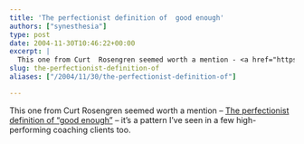 ```yaml
---
title: 'The perfectionist definition of  good enough'
authors: ["synesthesia"]
type: post
date: 2004-11-30T10:46:22+00:00
excerpt: |
  This one from Curt  Rosengren seemed worth a mention - <a href="https://curtrosengren.typepad.com/occupationaladventure/2004/11/the_perfectioni.html">The perfectionist definition of "good enough"</a> - it's a pattern I've seen in a few high-performing coaching clients too.
slug: the-perfectionist-definition-of 
aliases: ["/2004/11/30/the-perfectionist-definition-of"]

---
```

This one from Curt Rosengren seemed worth a mention &#8211; [The perfectionist definition of &#8220;good enough&#8221;][1] &#8211; it&#8217;s a pattern I&#8217;ve seen in a few high-performing coaching clients too.

 [1]: https://curtrosengren.typepad.com/occupationaladventure/2004/11/the_perfectioni.html